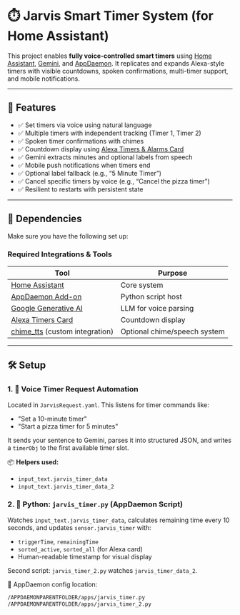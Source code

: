 # ⏱️ Jarvis Smart Timer System (for Home Assistant)

This project enables **fully voice-controlled smart timers** using [Home Assistant](https://www.home-assistant.io/), [Gemini](https://ai.google.dev/), and [AppDaemon](https://appdaemon.readthedocs.io/en/latest/). It replicates and expands Alexa-style timers with visible countdowns, spoken confirmations, multi-timer support, and mobile notifications.

---

## 🚀 Features

- ✅ Set timers via voice using natural language
- ✅ Multiple timers with independent tracking (Timer 1, Timer 2)
- ✅ Spoken timer confirmations with chimes
- ✅ Countdown display using [Alexa Timers & Alarms Card](https://github.com/Kethlak/card-alexa-alarms-timers)
- ✅ Gemini extracts minutes and optional labels from speech
- ✅ Mobile push notifications when timers end
- ✅ Optional label fallback (e.g., “5 Minute Timer”)
- ✅ Cancel specific timers by voice (e.g., “Cancel the pizza timer”)
- ✅ Resilient to restarts with persistent state

---

## 🧩 Dependencies

Make sure you have the following set up:

### Required Integrations & Tools

| Tool | Purpose |
|------|---------|
| [Home Assistant](https://www.home-assistant.io/) | Core system |
| [AppDaemon Add-on](https://github.com/hassio-addons/addon-appdaemon) | Python script host |
| [Google Generative AI](https://www.home-assistant.io/integrations/google_generative_ai_conversation/) | LLM for voice parsing |
| [Alexa Timers Card](https://github.com/Kethlak/card-alexa-alarms-timers) | Countdown display |
| [chime_tts](https://github.com/nimroddolev/chime_tts) (custom integration) | Optional chime/speech system |

---

## 🛠️ Setup

### 1. 🧠 Voice Timer Request Automation

Located in `JarvisRequest.yaml`. This listens for timer commands like:

- "Set a 10-minute timer"
- "Start a pizza timer for 5 minutes"

It sends your sentence to Gemini, parses it into structured JSON, and writes a `timerObj` to the first available timer slot.

📦 **Helpers used:**
- `input_text.jarvis_timer_data`
- `input_text.jarvis_timer_data_2`

### 2. 🧠 Python: `jarvis_timer.py` (AppDaemon Script)

Watches `input_text.jarvis_timer_data`, calculates remaining time every 10 seconds, and updates `sensor.jarvis_timer` with:

- `triggerTime`, `remainingTime`
- `sorted_active`, `sorted_all` (for Alexa card)
- Human-readable timestamp for visual display

Second script: `jarvis_timer_2.py` watches `jarvis_timer_data_2`.

📁 AppDaemon config location:
```bash
/APPDAEMONPARENTFOLDER/apps/jarvis_timer.py
/APPDAEMONPARENTFOLDER/apps/jarvis_timer_2.py
